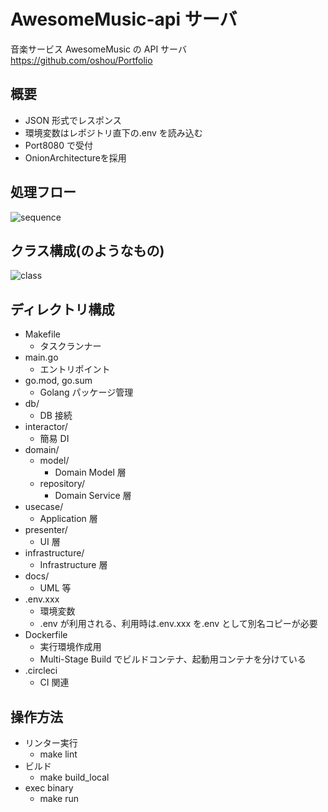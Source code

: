 # AwesomeMusic-api サーバ

音楽サービス AwesomeMusic の API サーバ
https://github.com/oshou/Portfolio

## 概要

- JSON 形式でレスポンス
- 環境変数はレポジトリ直下の.env を読み込む
- Port8080 で受付
- OnionArchitectureを採用

## 処理フロー
![sequence](https://user-images.githubusercontent.com/4841735/79293900-c2f08100-7f0f-11ea-9ddd-cfa521302759.png)

## クラス構成(のようなもの)
![class](https://user-images.githubusercontent.com/4841735/79293889-bb30dc80-7f0f-11ea-89d7-36a980dc11ef.png)

## ディレクトリ構成

- Makefile
  - タスクランナー
- main.go
  - エントリポイント
- go.mod, go.sum
  - Golang パッケージ管理
- db/
  - DB 接続
- interactor/
  - 簡易 DI
- domain/
  - model/
    - Domain Model 層
  - repository/
    - Domain Service 層
- usecase/
  - Application 層
- presenter/
  - UI 層
- infrastructure/
  - Infrastructure 層
- docs/
  - UML 等
- .env.xxx
  - 環境変数
  - .env が利用される、利用時は.env.xxx を.env として別名コピーが必要
- Dockerfile
  - 実行環境作成用
  - Multi-Stage Build でビルドコンテナ、起動用コンテナを分けている
- .circleci
  - CI 関連

## 操作方法

- リンター実行
  - make lint
- ビルド
  - make build_local
- exec binary
  - make run
